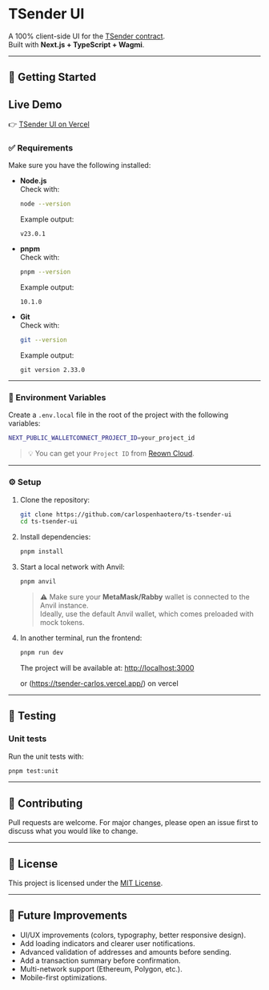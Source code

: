 # TSender UI

A 100% client-side UI for the [TSender contract](https://github.com/Cyfrin/TSender/).  
Built with **Next.js + TypeScript + Wagmi**.

---

## 🚀 Getting Started

## Live Demo
👉 [TSender UI on Vercel](https://tsender-carlos.vercel.app/)

### ✅ Requirements

Make sure you have the following installed:

- **Node.js**  
  Check with:
  ```bash
  node --version
  ```
  Example output:
  ```
  v23.0.1
  ```

- **pnpm**  
  Check with:
  ```bash
  pnpm --version
  ```
  Example output:
  ```
  10.1.0
  ```

- **Git**  
  Check with:
  ```bash
  git --version
  ```
  Example output:
  ```
  git version 2.33.0
  ```

---

### 🔑 Environment Variables

Create a `.env.local` file in the root of the project with the following variables:

```bash
NEXT_PUBLIC_WALLETCONNECT_PROJECT_ID=your_project_id
```

> 💡 You can get your `Project ID` from [Reown Cloud](https://cloud.reown.com).

---

### ⚙️ Setup

1. Clone the repository:
   ```bash
   git clone https://github.com/carlospenhaotero/ts-tsender-ui
   cd ts-tsender-ui
   ```

2. Install dependencies:
   ```bash
   pnpm install
   ```

3. Start a local network with Anvil:
   ```bash
   pnpm anvil
   ```

   > ⚠️ Make sure your **MetaMask/Rabby** wallet is connected to the Anvil instance.  
   > Ideally, use the default Anvil wallet, which comes preloaded with mock tokens.

4. In another terminal, run the frontend:
   ```bash
   pnpm run dev
   ```

   The project will be available at: [http://localhost:3000](http://localhost:3000) 
   
   or (https://tsender-carlos.vercel.app/) on vercel

---

## 🧪 Testing

### Unit tests

Run the unit tests with:

```bash
pnpm test:unit
```

---

## 🤝 Contributing

Pull requests are welcome. For major changes, please open an issue first to discuss what you would like to change.

---

## 📜 License

This project is licensed under the [MIT License](LICENSE).

---

## 🌟 Future Improvements

- UI/UX improvements (colors, typography, better responsive design).  
- Add loading indicators and clearer user notifications.     
- Advanced validation of addresses and amounts before sending.  
- Add a transaction summary before confirmation.  
- Multi-network support (Ethereum, Polygon, etc.).  
- Mobile-first optimizations.  

